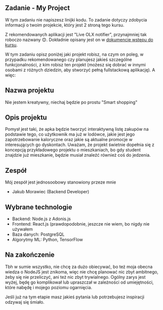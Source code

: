 ## Zadanie - My Project
W tym zadaniu nie napiszesz linijki kodu. To zadanie dotyczy zdobycia informacji o twoim projekcie, który jest 2 stroną tego kursu. 

Z rekomendowanych aplikacji jest "Live OLX notifier", przynajmniej tak roboczo nazwany 😊. Dokładnie opisany jest on w [dokumencie wstępu do kursu](https://docs.google.com/document/d/1FR6PSLg_5G0hWC429dXyeJLonLf76L1LbHH8ycVNavA).


W tym zadaniu opisz poniżej jaki projekt robisz, na czym on poleg, w przypadku rekomendowanego czy planujesz jakieś szczególne funkcjonalności, z kim robisz ten projekt (możesz się dobrać w innymi osobami z różnych dziedzin, aby stworzyć pełną fullstackową aplikację). A więc:

## Nazwa projektu
Nie jestem kreatywny, niechaj będzie po prostu "Smart shopping"

## Opis projektu
Pomysł jest taki, że apka będzie tworzyć interaktywną listę zakupów na podstawie tego, co użytkownik ma już w lodówce, jakie jest jego zapotrzebowanie kaloryczne oraz jakie są aktualne promocje w interesujących go dyskontach. Uważam, że projekt świetnie dopełnia się z koncepcją przykładowego projektu o mieszkaniach, bo gdy student znajdzie już mieszkanie, będzie musiał znaleźć również coś do jedzenia.

## Zespół
Mój zespół jest jednosoobowy stanowiony przeze mnie

- Jakub Morawiec (Backend Developer)

## Wybrane technologie

<ul>
  <li>Backend: Node.js z Adonis.js</li>
  <li>Frontend: React.js (prawdopodobnie, jeszcze nie wiem, bo nigdy nie używałem</li>
  <li>Baza danych: PostgreSQL</li>
  <li>Algorytmy ML: Python, TensorFlow</li>
</ul>

## Na zakończenie
Tbh w sumie wszystko, nie chcę za dużo obiecywać, bo też moja obecna wiedza o NodeJS jest znikoma, więc nie chcę planować nic zbyt ambitnego, żeby się nie przeliczyć, ani też nic zbyt trywialnego. Ogólny zarys jest wyżej, będę go komplikował lub upraszczał w zależności od umiejętności, które nabędę i mojego poziomu ogarnięcia.


Jeśli już na tym etapie masz jakieś pytania lub potrzebujesz inspiracji odzywaj się śmiało.
